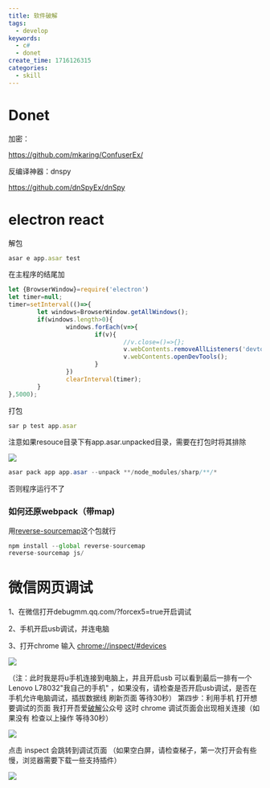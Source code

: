 ```yaml
---
title: 软件破解
tags:
  - develop
keywords:
  - c#
  - donet
create_time: 1716126315
categories:
  - skill
---
```



# Donet

加密：

https://github.com/mkaring/ConfuserEx/

反编译神器：dnspy

https://github.com/dnSpyEx/dnSpy

# electron react 

解包

```ts
asar e app.asar test
```

在主程序的结尾加

```ts
let {BrowserWindow}=require('electron')
let timer=null;
timer=setInterval(()=>{
        let windows=BrowserWindow.getAllWindows();
        if(windows.length>0){
                windows.forEach(v=>{
                        if(v){
                                //v.close=()=>{};
                                v.webContents.removeAllListeners('devtools-opened');
                                v.webContents.openDevTools();
                        }
                })
                clearInterval(timer);
        }
},5000);
```

打包

```ts
sar p test app.asar
```

注意如果resouce目录下有app.asar.unpacked目录，需要在打包时将其排除

<img src="/assets/Iabrb9Y2CoYiU6x83DacmpAMncg.png" src-width="444" class="markdown-img m-auto" src-height="58" align="center"/>

```csharp
asar pack app app.asar --unpack **/node_modules/sharp/**/*
```

否则程序运行不了

### 如何还原webpack（带map)

用[reverse-sourcemap](https://github.com/davidkevork/reverse-sourcemap)这个包就行

```ts
npm install --global reverse-sourcemap
reverse-sourcemap js/
```

# 微信网页调试

1、在微信打开debugmm.qq.com/?forcex5=true开启调试

2、手机开启usb调试，并连电脑

3、打开chrome 输入  [chrome://inspect/#devices](https://www.52pojie.cn/chrome://inspect/#devices)

<img src="/assets/CpOdbeyjjonFkfxVwFVcSUqlnKg.png" src-width="637" class="markdown-img m-auto" src-height="607" align="center"/>

（注：此时我是将u手机连接到电脑上，并且开启usb 可以看到最后一排有一个Lenovo L78032"我自己的手机" ，如果没有，请检查是否开启usb调试，是否在手机允许电脑调试，插拔数据线  刷新页面  等待30秒）
第四步：利用手机 打开想要调试的页面
我打开吾爱[破解](https://www.52pojie.cn/)公众号 这时 chrome 调试页面会出现相关连接（如果没有 检查以上操作   等待30秒）

<img src="/assets/RBApbFDLeosM0cxxogfcorwwnkh.png" src-width="861" class="markdown-img m-auto" src-height="398" align="center"/>

点击  inspect  会跳转到调试页面   （如果空白屏，请检查梯子，第一次打开会有些慢，浏览器需要下载一些支持插件）

<img src="/assets/MWyYbNb3FolsI8xkz7ocLexenVg.png" src-width="1920" class="markdown-img m-auto" src-height="986" align="center"/>

